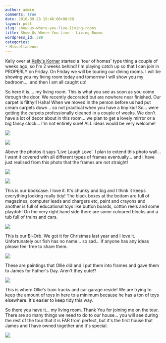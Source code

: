 ```yaml
---
author: admin
comments: true
date: 2010-09-28 19:46:00+00:00
layout: post
slug: show-us-where-you-live-living-rooms
title: Show Us Where You Live - Living Rooms
wordpress_id: 389
categories:
- Miscellaneous
---
```


Kelly over at [Kelly's Korner](http://www.kellyskornerblog.com/) started a 'tour of homes' type thing a couple of weeks ago, so I'm 2 weeks behind! I'm playing catch up so that I can join in PROPERLY on Friday.  On Friday we will be touring our dining rooms.  I will be showing you my living room today and tomorrow I will show you my bedroom.... and then I am all caught up!  
  
So here it is.... my living room.  This is what you see as soon as you come through the door.  We recently decorated but are nowhere near finished.  Our carpet is filthy!! Haha! When we moved in the person before us had put cream carpets down... so not practical when you have a tiny kid!  So... were getting the carpets professionally cleaned in a couple of weeks.  We don't have a lot of decor about in this room... we plan to get a lovely mirror or a big fancy clock... I'm not entirely sure!  ALL ideas would be very welcome!  
  


[![](http://farm5.static.flickr.com/4144/5033572647_ed7becd998_b.jpg)](http://farm5.static.flickr.com/4144/5033572647_ed7becd998_b.jpg)

  


[![](http://farm5.static.flickr.com/4131/5033574755_c99e6efd60_b.jpg)](http://farm5.static.flickr.com/4131/5033574755_c99e6efd60_b.jpg)

  


Above the photos it says 'Live Laugh Love'.  I plan to extend this photo wall... I want it covered with all different types of frames eventually... and I have just realised from this photo that the frames are not straight!

  


[![](http://farm5.static.flickr.com/4112/5034194234_dae5b09f57_z.jpg)](http://farm5.static.flickr.com/4112/5034194234_dae5b09f57_z.jpg)

  


[![](http://farm5.static.flickr.com/4104/5034199858_16659f8a40_b.jpg)](http://farm5.static.flickr.com/4104/5034199858_16659f8a40_b.jpg)

  


This is our bookcase.  I love it.  It's chunky and big and I think it keeps everything looking really tidy!  The black boxes at the bottom are full of magazines, computer leads and chargers etc, paint and crayons and another is full of educational toys like button boards, cotton reels and some playdoh! On the very right hand side there are some coloured blocks and a tub full of trains and cars.

  


[![](http://farm5.static.flickr.com/4088/5034201744_54f9c09ab6_b.jpg)](http://farm5.static.flickr.com/4088/5034201744_54f9c09ab6_b.jpg)

  


This is our Bi-Orb.  We got it for Christmas last year and I love it.  Unfortunately our fish has no name... so sad... if anyone has any ideas please feel free to share them.

  


[![](http://farm5.static.flickr.com/4146/5033580287_dc47114096_b.jpg)](http://farm5.static.flickr.com/4146/5033580287_dc47114096_b.jpg)

  


These are paintings that Ollie did and I put them into frames and gave them to James for Father's Day.  Aren't they cute!?

  


[![](http://farm5.static.flickr.com/4108/5033578029_45201a0d81_b.jpg)](http://farm5.static.flickr.com/4108/5033578029_45201a0d81_b.jpg)

  


This is where Ollie's train tracks and car garage reside!  We are trying to keep the amount of toys in here to a minimum because he has a ton of toys elsewhere.  It's easier to keep tidy this way.

  


So there you have it... my living room.  Thank You for joining me on the tour.  There are so many things we need to do to our house... you will see during the rest of the tour that it is FAR from perfect, but it's the first house that James and I have owned together and it's special.

![](https://blogger.googleusercontent.com/tracker/251139911615938991-1702386871891088264?l=www.outmumbered.com)
